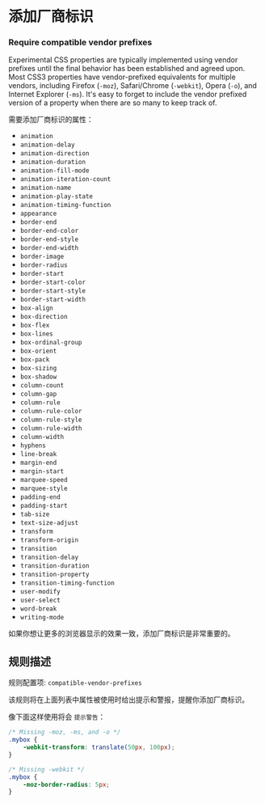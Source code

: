 # 添加厂商标识
### Require compatible vendor prefixes


Experimental CSS properties are typically implemented using vendor prefixes until the final behavior has been established and agreed upon. Most CSS3 properties have vendor-prefixed equivalents for multiple vendors, including Firefox (`-moz`), Safari/Chrome (`-webkit`), Opera (`-o`), and Internet Explorer (`-ms`).  It's easy to forget to include the vendor prefixed version of a property when there are so many to keep track of.

需要添加厂商标识的属性：

* `animation`
* `animation-delay`
* `animation-direction`
* `animation-duration`
* `animation-fill-mode`
* `animation-iteration-count`
* `animation-name`
* `animation-play-state`
* `animation-timing-function`
* `appearance`
* `border-end`
* `border-end-color`
* `border-end-style`
* `border-end-width`
* `border-image`
* `border-radius`
* `border-start`
* `border-start-color`
* `border-start-style`
* `border-start-width`
* `box-align`
* `box-direction`
* `box-flex`
* `box-lines`
* `box-ordinal-group`
* `box-orient`
* `box-pack`
* `box-sizing`
* `box-shadow`
* `column-count`
* `column-gap`
* `column-rule`
* `column-rule-color`
* `column-rule-style`
* `column-rule-width`
* `column-width`
* `hyphens`
* `line-break`
* `margin-end`
* `margin-start`
* `marquee-speed`
* `marquee-style`
* `padding-end`
* `padding-start`
* `tab-size`
* `text-size-adjust`
* `transform`
* `transform-origin`
* `transition`
* `transition-delay`
* `transition-duration`
* `transition-property`
* `transition-timing-function`
* `user-modify`
* `user-select`
* `word-break`
* `writing-mode`

如果你想让更多的浏览器显示的效果一致，添加厂商标识是非常重要的。

## 规则描述

规则配置项: `compatible-vendor-prefixes`

该规则将在上面列表中属性被使用时给出提示和警报，提醒你添加厂商标识。

像下面这样使用将会 `提示警告`：

```css
/* Missing -moz, -ms, and -o */
.mybox {
    -webkit-transform: translate(50px, 100px);
}

/* Missing -webkit */
.mybox {
    -moz-border-radius: 5px;
}
```
